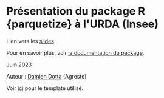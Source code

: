 # Présentation du package R {parquetize} à l'URDA (Insee)

Lien vers les [slides](https://ddotta.github.io/parquetize_presentation/)

Pour en savoir plus, voir [la documentation du package](https://github.com/ddotta/parquetize).

Juin 2023

Auteur : [Damien Dotta](https://github.com/ddotta) (Agreste)

Voir [ici](https://github.com/InseeFrLab/onyxia-quarto) pour le template utilisé.

